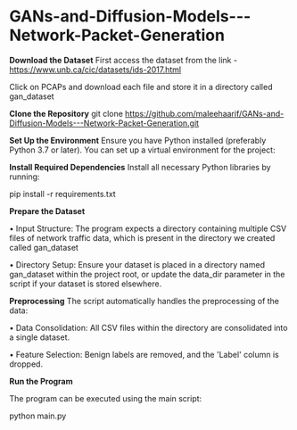 # GANs-and-Diffusion-Models---Network-Packet-Generation
**Download the Dataset**
First access the dataset from the link - https://www.unb.ca/cic/datasets/ids-2017.html


Click on PCAPs and download each file and store it in a directory called gan_dataset


**Clone the Repository**
git clone https://github.com/maleehaarif/GANs-and-Diffusion-Models---Network-Packet-Generation.git


**Set Up the Environment**
Ensure you have Python installed (preferably Python 3.7 or later). You can set up a virtual environment for the project:


**Install Required Dependencies**
Install all necessary Python libraries by running:


pip install -r requirements.txt


**Prepare the Dataset**


•	Input Structure: The program expects a directory containing multiple CSV files of network traffic data, which is present in the directory we created called gan_dataset


•	Directory Setup: Ensure your dataset is placed in a directory named gan_dataset within the project root, or update the data_dir parameter in the script if your dataset is stored elsewhere.


**Preprocessing**
The script automatically handles the preprocessing of the data:


•	Data Consolidation: All CSV files within the directory are consolidated into a single dataset.


•	Feature Selection: Benign labels are removed, and the 'Label' column is dropped.


**Run the Program**


The program can be executed using the main script:


python main.py
